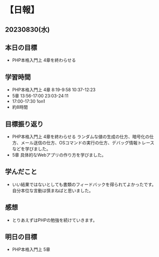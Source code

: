 # 【日報】
## 20230830(水)
## 本日の目標
- PHP本格入門上 4章を終わらせる

## 学習時間
- PHP本格入門上 4章 8:19-9:58 10:37-12:23
- 5章 13:56-17:00 23:03-24:11
- 17:00-17:30 1on1
- 約8時間

## 目標振り返り
- PHP本格入門上 4章を終わらせる ランダムな値の生成の仕方、暗号化の仕方、メール送信の仕方、OSコマンドの実行の仕方、デバッグ情報トレースなどを学びました。
- 5章 具体的なWebアプリの作り方を学びました。

## 学んだこと
- いい結果ではないとしても書類のフィードバックを得られてよかったです。自分本位な言動は慎まねばと思いました。

## 感想
- とりあえずはPHPの勉強を続けていきます。

## 明日の目標
- PHP本格入門上 5章

